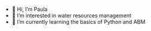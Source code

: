 - 👋 Hi, I’m Paula
- 👀 I’m interested in water resources management
- 🌱 I’m currently learning the basics of Python and ABM


<!---
parcevicente/parcevicente is a ✨ special ✨ repository because its `README.md` (this file) appears on your GitHub profile.
You can click the Preview link to take a look at your changes.
--->
